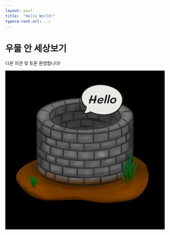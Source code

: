```yaml
---
layout: post
title:  "Hello World!"
typora-root-url: ../
---
```

# 우물 안 세상보기

다른 의견 및 토론 환영합니다!

![Photo_2024-03](/images/2024-03-22-Hello_world/Photo_2024-03-1208418.jpeg)

